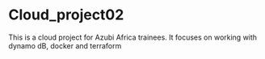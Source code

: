 # Cloud_project02
 This is a cloud project for Azubi Africa trainees. It focuses on working with dynamo dB, docker and terraform
